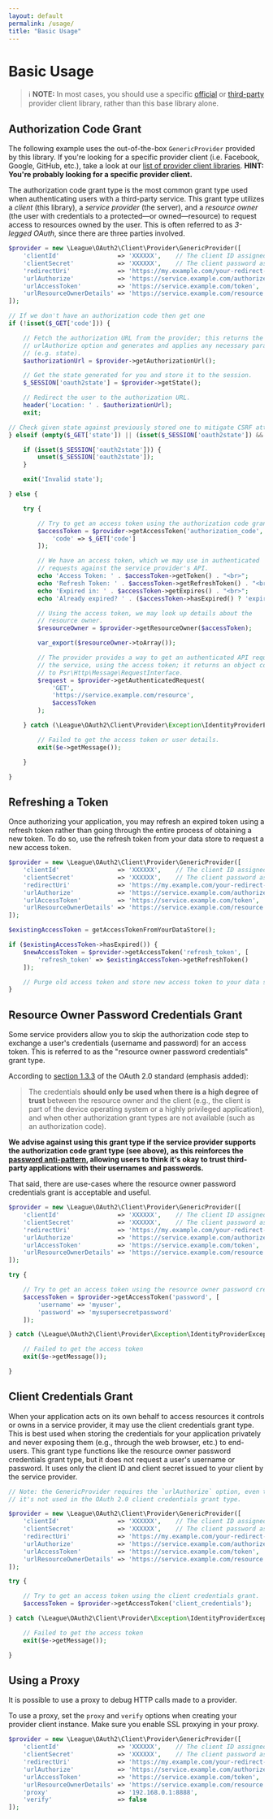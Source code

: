 ```yaml
---
layout: default
permalink: /usage/
title: "Basic Usage"
---
```


Basic Usage
===========

> ℹ️ **NOTE:** In most cases, you should use a specific [official](/providers/league/) or [third-party](/providers/thirdparty/) provider client library, rather than this base library alone.

Authorization Code Grant
------------------------

The following example uses the out-of-the-box `GenericProvider` provided by this library. If you're looking for a specific provider client (i.e. Facebook, Google, GitHub, etc.), take a look at our [list of provider client libraries](/providers/league/). **HINT: You're probably looking for a specific provider client.**

The authorization code grant type is the most common grant type used when authenticating users with a third-party service. This grant type utilizes a *client* (this library), a *service provider* (the server), and a *resource owner* (the user with credentials to a protected—or owned—resource) to request access to resources owned by the user. This is often referred to as _3-legged OAuth_, since there are three parties involved.

```php
$provider = new \League\OAuth2\Client\Provider\GenericProvider([
    'clientId'                => 'XXXXXX',    // The client ID assigned to you by the provider
    'clientSecret'            => 'XXXXXX',    // The client password assigned to you by the provider
    'redirectUri'             => 'https://my.example.com/your-redirect-url/',
    'urlAuthorize'            => 'https://service.example.com/authorize',
    'urlAccessToken'          => 'https://service.example.com/token',
    'urlResourceOwnerDetails' => 'https://service.example.com/resource'
]);

// If we don't have an authorization code then get one
if (!isset($_GET['code'])) {

    // Fetch the authorization URL from the provider; this returns the
    // urlAuthorize option and generates and applies any necessary parameters
    // (e.g. state).
    $authorizationUrl = $provider->getAuthorizationUrl();

    // Get the state generated for you and store it to the session.
    $_SESSION['oauth2state'] = $provider->getState();

    // Redirect the user to the authorization URL.
    header('Location: ' . $authorizationUrl);
    exit;

// Check given state against previously stored one to mitigate CSRF attack
} elseif (empty($_GET['state']) || (isset($_SESSION['oauth2state']) && $_GET['state'] !== $_SESSION['oauth2state'])) {

    if (isset($_SESSION['oauth2state'])) {
        unset($_SESSION['oauth2state']);
    }

    exit('Invalid state');

} else {

    try {

        // Try to get an access token using the authorization code grant.
        $accessToken = $provider->getAccessToken('authorization_code', [
            'code' => $_GET['code']
        ]);

        // We have an access token, which we may use in authenticated
        // requests against the service provider's API.
        echo 'Access Token: ' . $accessToken->getToken() . "<br>";
        echo 'Refresh Token: ' . $accessToken->getRefreshToken() . "<br>";
        echo 'Expired in: ' . $accessToken->getExpires() . "<br>";
        echo 'Already expired? ' . ($accessToken->hasExpired() ? 'expired' : 'not expired') . "<br>";

        // Using the access token, we may look up details about the
        // resource owner.
        $resourceOwner = $provider->getResourceOwner($accessToken);

        var_export($resourceOwner->toArray());

        // The provider provides a way to get an authenticated API request for
        // the service, using the access token; it returns an object conforming
        // to Psr\Http\Message\RequestInterface.
        $request = $provider->getAuthenticatedRequest(
            'GET',
            'https://service.example.com/resource',
            $accessToken
        );

    } catch (\League\OAuth2\Client\Provider\Exception\IdentityProviderException $e) {

        // Failed to get the access token or user details.
        exit($e->getMessage());

    }

}
```

Refreshing a Token
------------------

Once authorizing your application, you may refresh an expired token using a refresh token rather than going through the entire process of obtaining a new token. To do so, use the refresh token from your data store to request a new access token.

```php
$provider = new \League\OAuth2\Client\Provider\GenericProvider([
    'clientId'                => 'XXXXXX',    // The client ID assigned to you by the provider
    'clientSecret'            => 'XXXXXX',    // The client password assigned to you by the provider
    'redirectUri'             => 'https://my.example.com/your-redirect-url/',
    'urlAuthorize'            => 'https://service.example.com/authorize',
    'urlAccessToken'          => 'https://service.example.com/token',
    'urlResourceOwnerDetails' => 'https://service.example.com/resource'
]);

$existingAccessToken = getAccessTokenFromYourDataStore();

if ($existingAccessToken->hasExpired()) {
    $newAccessToken = $provider->getAccessToken('refresh_token', [
        'refresh_token' => $existingAccessToken->getRefreshToken()
    ]);

    // Purge old access token and store new access token to your data store.
}
```

Resource Owner Password Credentials Grant
-----------------------------------------

Some service providers allow you to skip the authorization code step to exchange a user's credentials (username and password) for an access token. This is referred to as the "resource owner password credentials" grant type.

According to [section 1.3.3](http://tools.ietf.org/html/rfc6749#section-1.3.3) of the OAuth 2.0 standard (emphasis added):

> The credentials **should only be used when there is a high degree of trust**
> between the resource owner and the client (e.g., the client is part of the
> device operating system or a highly privileged application), and when other
> authorization grant types are not available (such as an authorization code).

**We advise against using this grant type if the service provider supports the authorization code grant type (see above), as this reinforces the [password anti-pattern](https://agentile.com/the-password-anti-pattern), allowing users to think it's okay to trust third-party applications with their usernames and passwords.**

That said, there are use-cases where the resource owner password credentials grant is acceptable and useful.

```php
$provider = new \League\OAuth2\Client\Provider\GenericProvider([
    'clientId'                => 'XXXXXX',    // The client ID assigned to you by the provider
    'clientSecret'            => 'XXXXXX',    // The client password assigned to you by the provider
    'redirectUri'             => 'https://my.example.com/your-redirect-url/',
    'urlAuthorize'            => 'https://service.example.com/authorize',
    'urlAccessToken'          => 'https://service.example.com/token',
    'urlResourceOwnerDetails' => 'https://service.example.com/resource'
]);

try {

    // Try to get an access token using the resource owner password credentials grant.
    $accessToken = $provider->getAccessToken('password', [
        'username' => 'myuser',
        'password' => 'mysupersecretpassword'
    ]);

} catch (\League\OAuth2\Client\Provider\Exception\IdentityProviderException $e) {

    // Failed to get the access token
    exit($e->getMessage());

}
```

Client Credentials Grant
------------------------

When your application acts on its own behalf to access resources it controls or owns in a service provider, it may use the client credentials grant type. This is best used when storing the credentials for your application privately and never exposing them (e.g., through the web browser, etc.) to end-users. This grant type functions like the resource owner password credentials grant type, but it does not request a user's username or password. It uses only the client ID and client secret issued to your client by the service provider.

```php
// Note: the GenericProvider requires the `urlAuthorize` option, even though
// it's not used in the OAuth 2.0 client credentials grant type.

$provider = new \League\OAuth2\Client\Provider\GenericProvider([
    'clientId'                => 'XXXXXX',    // The client ID assigned to you by the provider
    'clientSecret'            => 'XXXXXX',    // The client password assigned to you by the provider
    'redirectUri'             => 'https://my.example.com/your-redirect-url/',
    'urlAuthorize'            => 'https://service.example.com/authorize',
    'urlAccessToken'          => 'https://service.example.com/token',
    'urlResourceOwnerDetails' => 'https://service.example.com/resource'
]);

try {

    // Try to get an access token using the client credentials grant.
    $accessToken = $provider->getAccessToken('client_credentials');

} catch (\League\OAuth2\Client\Provider\Exception\IdentityProviderException $e) {

    // Failed to get the access token
    exit($e->getMessage());

}
```

Using a Proxy
-------------

It is possible to use a proxy to debug HTTP calls made to a provider.

To use a proxy, set the `proxy` and `verify` options when creating your provider client instance. Make sure you enable SSL proxying in your proxy.

```php
$provider = new \League\OAuth2\Client\Provider\GenericProvider([
    'clientId'                => 'XXXXXX',    // The client ID assigned to you by the provider
    'clientSecret'            => 'XXXXXX',    // The client password assigned to you by the provider
    'redirectUri'             => 'https://my.example.com/your-redirect-url/',
    'urlAuthorize'            => 'https://service.example.com/authorize',
    'urlAccessToken'          => 'https://service.example.com/token',
    'urlResourceOwnerDetails' => 'https://service.example.com/resource',
    'proxy'                   => '192.168.0.1:8888',
    'verify'                  => false
]);
```
